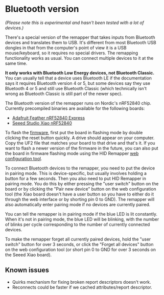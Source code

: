 # Bluetooth version

_(Please note this is experimental and hasn't been tested with a lot of devices.)_

There's a special version of the remapper that takes inputs from Bluetooth devices and translates them to USB. It's different from most Bluetooth USB dongles in that from the computer's point of view it is a USB mouse/keyboard, so it requires no special drivers. The remapping functionality works as usual. You can connect multiple devices to it at the same time.

**It only works with Bluetooth Low Energy devices, not Bluetooth Classic.** You can usually tell that a device uses Bluetooth LE if the documentation says it requires Bluetooth version 4 or 5, but some devices say they use Bluetooth 4 or 5 and still use Bluetooth Classic (which technically isn't wrong as Bluetooth Classic is still part of the newer spec).

The Bluetooth version of the remapper runs on Nordic's nRF52840 chip. Currently precompiled binaries are available for the following boards:

* [Adafruit Feather nRF52840 Express](https://www.adafruit.com/product/4062)
* [Seeed Studio Xiao nRF52840](https://www.seeedstudio.com/Seeed-XIAO-BLE-nRF52840-p-5201.html)

To flash the [firmware](../firmware-bluetooth), first put the board in flashing mode by double clicking the reset button quickly. A drive should appear on your computer. Copy the UF2 file that matches your board to that drive and that's it. If you want to flash a newer version of the firmware in the future, you can also put the board in firmware flashing mode using the HID Remapper [web configuration tool](https://www.jfedor.org/hid-remapper-config/).

To connect Bluetooth devices to the remapper, you need to put the device in pairing mode. This is device-specific, but usually involves holding a button for a few seconds. Then you also need to put HID Remapper in pairing mode. You do this by either pressing the "user switch" button on the board or by clicking the "Pair new device" button on the web configuration tool (the Xiao board doesn't have a user button so you have to either do it through the web interface or by shorting pin 0 to GND). The remapper will also automatically enter pairing mode if no devices are currently paired.

You can tell the remapper is in pairing mode if the blue LED is lit constantly. When it's not in pairing mode, the blue LED will be blinking, with the number of blinks per cycle corresponding to the number of currently connected devices.

To make the remapper forget all currently paired devices, hold the "user switch" button for over 3 seconds, or click the "Forget all devices" button on the web configuration tool (or short pin 0 to GND for over 3 seconds on the Seeed Xiao board).

## Known issues

* Quirks mechanism for fixing broken report descriptors doesn't work.
* Reconnects could be faster if we cached attributes/report descriptor.
